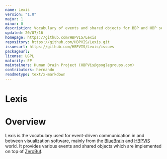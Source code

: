 ```yaml
---
name: Lexis
version: "1.0"
major: 1
minor: 0
description: Vocabulary of events and shared objects for BBP and HBP software
updated: 20/07/16
homepage: https://github.com/HBPVIS/Lexis
repository: https://github.com/HBPVIS/Lexis.git
issuesurl: https://github.com/HBPVIS/Lexis/issues
packageurl: 
license: LGPL
maturity: EP
maintainers: Human Brain Project (HBPVis@googlegroups.com)
contributors: hernando
readmetype: text/x-markdown
---
```

Lexis
=======

# Overview

Lexis is the vocabulary used for event-driven communication in and between
visualization software, mainly from the [BlueBrain](https://github.com/BlueBrain) and
[HBPVIS](https://github.com/HBPVIS) world. It provides various events and shared
objects which are implemented on top of
[ZeroBuf](https://github.com/HBPVIS/ZeroBuf).

